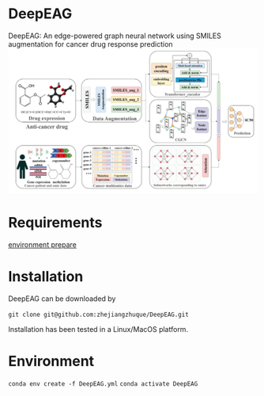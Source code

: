 # DeepEAG
DeepEAG: An edge-powered graph neural network using SMILES augmentation for cancer drug response prediction
![image](https://github.com/zhejiangzhuque/DeepEAG/blob/main/model.jpg)
# Requirements
[environment prepare](http://www.cnblogs.com/sxdcgaq8080/p/7894828.html)
# Installation
DeepEAG can be downloaded by  

```git clone git@github.com:zhejiangzhuque/DeepEAG.git```  

Installation has been tested in a Linux/MacOS platform.
# Environment
```conda env create -f DeepEAG.yml```
```conda activate DeepEAG```


